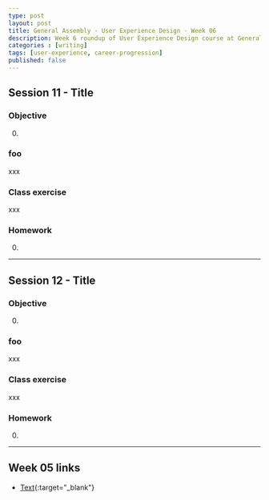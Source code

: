 ```yaml
---
type: post
layout: post
title: General Assembly - User Experience Design - Week 06
description: Week 6 roundup of User Experience Design course at General Assembly, London.
categories : [writing]
tags: [user-experience, career-progression]
published: false
---
```


## Session 11 - Title

### Objective

0. 

### foo

xxx

### Class exercise

xxx

### Homework

0. 

---

## Session 12 - Title

### Objective

0. 

### foo

xxx

### Class exercise

xxx

### Homework

0. 

---

## Week 05 links

* [Text](url){:target="_blank"}
